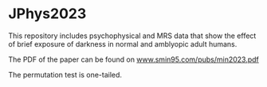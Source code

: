 # JPhys2023

This repository includes psychophysical and MRS data that show the effect of brief exposure of darkness in normal and amblyopic adult humans. 

The PDF of the paper can be found on www.smin95.com/pubs/min2023.pdf

The permutation test is one-tailed.
